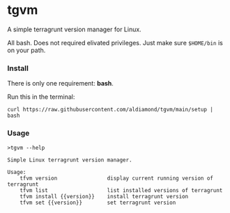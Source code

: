 # tgvm
A simple terragrunt version manager for Linux.

All bash. Does not required elivated privileges. Just make sure `$HOME/bin` is on your path.

### Install

There is only one requirement: **bash**.


Run this in the terminal:

```
curl https://raw.githubusercontent.com/aldiamond/tgvm/main/setup | bash
```

### Usage

```
>tgvm --help

Simple Linux terragrunt version manager.
 
Usage:
    tfvm version                display current running version of terragrunt
    tfvm list                   list installed versions of terragrunt
    tfvm install {{version}}    install terragrunt version
    tfvm set {{version}}        set terragrunt version
```
